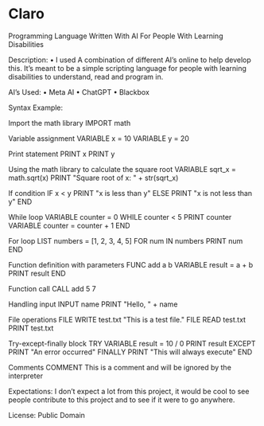 # Claro
Programming Language Written With AI For People With Learning Disabilities

Description:
•	I used A combination of different AI’s online to help develop this. It’s meant to be a simple scripting language for people with learning disabilities to understand, read and program in.

AI’s Used:
•	Meta AI
•	ChatGPT
•	Blackbox

Syntax Example:

Import the math library
IMPORT math

Variable assignment
VARIABLE x = 10
VARIABLE y = 20

Print statement
PRINT x
PRINT y

Using the math library to calculate the square root
VARIABLE sqrt_x = math.sqrt(x)
PRINT "Square root of x: " + str(sqrt_x)

If condition
IF x < y
    PRINT "x is less than y"
ELSE
    PRINT "x is not less than y"
END

While loop
VARIABLE counter = 0
WHILE counter < 5
    PRINT counter
    VARIABLE counter = counter + 1
END

For loop
LIST numbers = [1, 2, 3, 4, 5]
FOR num IN numbers
    PRINT num
END

Function definition with parameters
FUNC add a b
    VARIABLE result = a + b
    PRINT result
END

Function call
CALL add 5 7

Handling input
INPUT name
PRINT "Hello, " + name

File operations
FILE WRITE test.txt "This is a test file."
FILE READ test.txt
PRINT test.txt

Try-except-finally block
TRY
    VARIABLE result = 10 / 0
    PRINT result
EXCEPT
    PRINT "An error occurred"
FINALLY
    PRINT "This will always execute"
END

Comments
COMMENT This is a comment and will be ignored by the interpreter


Expectations:
I don’t expect a lot from this project, it would be cool to see people contribute to this project and to see if it were to go anywhere.

License:
Public Domain
